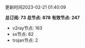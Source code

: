 更新时间2023-02-21 01:40:09

**总订阅: 73**
**总节点: 878**
**有效节点: 247**
- v2ray节点: 163
- ss节点: 82
- trojan节点: 2
